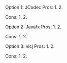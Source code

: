 Option 1: JCodec
Pros:
1. 
2. 

Cons:
1. 
2. 


Option 2: Javafx
Pros:
1. 
2. 

Cons:
1. 
2. 


Option 3: vlcj
Pros:
1. 
2. 

Cons:
1. 
2. 